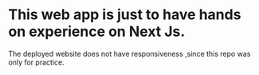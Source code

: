 # This web app is just to have hands on experience on Next Js.
The deployed website does not have responsiveness ,since this repo was only for practice.
